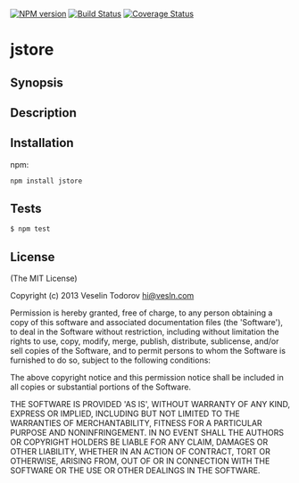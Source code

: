 [![NPM version](https://badge.fury.io/js/jstore.png)](http://badge.fury.io/js/jstore)
[![Build Status](https://secure.travis-ci.org/vesln/jstore.png)](http://travis-ci.org/vesln/jstore)
[![Coverage Status](https://coveralls.io/repos/vesln/jstore/badge.png?branch=master)](https://coveralls.io/r/vesln/jstore?branch=master)

# jstore

## Synopsis

## Description

## Installation

npm:

```bash
npm install jstore
```

## Tests

```bash
$ npm test
```

## License

(The MIT License)

Copyright (c) 2013 Veselin Todorov <hi@vesln.com>

Permission is hereby granted, free of charge, to any person obtaining
a copy of this software and associated documentation files (the
'Software'), to deal in the Software without restriction, including
without limitation the rights to use, copy, modify, merge, publish,
distribute, sublicense, and/or sell copies of the Software, and to
permit persons to whom the Software is furnished to do so, subject to
the following conditions:

The above copyright notice and this permission notice shall be
included in all copies or substantial portions of the Software.

THE SOFTWARE IS PROVIDED 'AS IS', WITHOUT WARRANTY OF ANY KIND,
EXPRESS OR IMPLIED, INCLUDING BUT NOT LIMITED TO THE WARRANTIES OF
MERCHANTABILITY, FITNESS FOR A PARTICULAR PURPOSE AND NONINFRINGEMENT.
IN NO EVENT SHALL THE AUTHORS OR COPYRIGHT HOLDERS BE LIABLE FOR ANY
CLAIM, DAMAGES OR OTHER LIABILITY, WHETHER IN AN ACTION OF CONTRACT,
TORT OR OTHERWISE, ARISING FROM, OUT OF OR IN CONNECTION WITH THE
SOFTWARE OR THE USE OR OTHER DEALINGS IN THE SOFTWARE.
